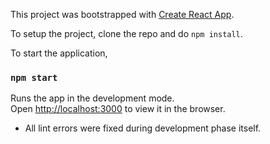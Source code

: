 This project was bootstrapped with [Create React App](https://github.com/facebook/create-react-app).

To setup the project, clone the repo and do `npm install`.

To start the application,
### `npm start`

Runs the app in the development mode.<br />
Open [http://localhost:3000](http://localhost:3000) to view it in the browser.

- All lint errors were fixed during development phase itself.
